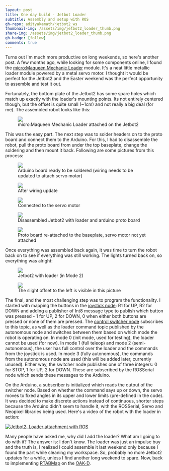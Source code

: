 ```yaml
---
layout: post
title: One day build - Jetbot Loader
subtitle: Assembly and setup with ROS
gh-repo: adityakamath/jetbot2_ws
thumbnail-img: /assets/img/jetbot2_loader_thumb.png
share-img: /assets/img/jetbot2_loader_thumb.png
gh-badge: [follow]
comments: true
---
```


Turns out I'm much more productive on long weekends, so here's another post. A few months ago, while looking for some components online, I found the [micro:Maqueen Mechanic Loader](https://www.kiwi-electronics.nl/micro-maqueen-mechanic-loader) module. It's a neat little metallic loader module powered by a metal servo motor. I thought it would be perfect for the Jetbot2 and the Easter weekend was the perfect opportunity to assemble and test it out. 

Fortunately, the bottom plate of the Jetbot2 has some spare holes which match up exactly with the loader's mounting points. Its not entirely centered though, but the offset is quite small (~1cm) and not really a big deal (for me). The assembled robot looks like this:

<figure class="aligncenter">
	<img src="https://adityakamath.github.io/assets/img/jetbot2_loader_assembled1.png" />
	<figcaption>micro:Maqueen Mechanic Loader attached on the Jetbot2</figcaption>
</figure>
  
This was the easy part. The next step was to solder headers on to the proto board and connect them to the Arduino. For this, I had to disassemble the robot, pull the proto board from under the top baseplate, change the soldering and then mount it back. Following are some pictures from this process:

<figure class="aligncenter">
	<img src="https://adityakamath.github.io/assets/img/jetbot2_loader_solder1.png" />
	<figcaption>Arduino board ready to be soldered (wiring needs to be updated to attach servo motor)</figcaption>
</figure>

<figure class="aligncenter">
	<img src="https://adityakamath.github.io/assets/img/jetbot2_loader_solder2.png" />
	<figcaption>After wiring update</figcaption>
</figure>

<figure class="aligncenter">
	<img src="https://adityakamath.github.io/assets/img/jetbot2_loader_solder3.png" />
	<figcaption>Connected to the servo motor</figcaption>
</figure>

<figure class="aligncenter">
	<img src="https://adityakamath.github.io/assets/img/jetbot2_loader_solder4.png" />
	<figcaption>Disassembled Jetbot2 with loader and arduino proto board</figcaption>
</figure>

<figure class="aligncenter">
	<img src="https://adityakamath.github.io/assets/img/jetbot2_loader_solder5.png" />
	<figcaption>Proto board re-attached to the baseplate, servo motor not yet attached</figcaption>
</figure>

Once everything was assembled back again, it was time to turn the robot back on to see if everything was still working. The lights turned back on, so everything was alright:

<figure class="aligncenter">
	<img src="https://adityakamath.github.io/assets/img/jetbot2_loader_assembled2.png" />
	<figcaption>Jetbot2 with loader (in Mode 2)</figcaption>
</figure>
  
<figure class="aligncenter">
	<img src="https://adityakamath.github.io/assets/img/jetbot2_loader_assembled3.png" />
	<figcaption>The slight offset to the left is visible in this picture</figcaption>
</figure>

The final, and the most challenging step was to program the functionality. I started with mapping the buttons in the [joystick node](https://github.com/adityakamath/akros_joystick): R1 for UP, R2 for DOWN and adding a publisher of Int8 message type to publish which button was pressed - 1 for UP, 2 for DOWN, 0 when either both buttons are pressed or none of them are pressed. The [control switcher node](https://github.com/adityakamath/akros_jetson) subscribes to this topic, as well as the loader command topic published by the autonomous node and switches between them based on which mode the robot is operating on. In mode 0 (init mode, used for testing), the loader cannot be used (for now). In mode 1 (full teleop) and mode 2 (semi-autonomous), the user has full control over the loader and the commands from the joystick is used. In mode 3 (fully autonomous), the commands from the autonomous node are used (this will be added later, currently unused). Either way, the switcher node publishes one of three integers: 0 for STOP, 1 for UP, 2 for DOWN. These are subscribed by the ROSSerial node which sends these messages to the Arduino. 

On the Arduino, a subscriber is initialized which reads the output of the switcher node. Based on whether the command says up or down, the servo moves to fixed angles in its upper and lower limits (pre-defined in the code). It was decided to make discrete actions instead of continuous, shorter steps because the Arduino didn't seem to handle it, with the ROSSerial, Servo and Neopixel libraries being used. Here's a video of the robot with the loader in action:

[![Jetbot2: Loader attachment with ROS](https://adityakamath.github.io/assets/img/jetbot2_loader_ss.png)](https://www.youtube.com/watch?v=vYFYYoA8Oqw "[Jetbot2: Loader attachment with ROS - Click to Watch!")
  
Many people have asked me, why did I add the loader? What am I going to do with it? The answer is: I don't know. The loader was just an impulse buy and the truth is, I realized I could assemble it last weekend only because I found the part while cleaning my workspace. So, probably no more Jetbot2 updates for a while, unless I find another long weekend to spare. Now, back to implementing [RTABMap](https://github.com/introlab/rtabmap_ros) on the [OAK-D](https://store.opencv.ai/products/oak-d).

